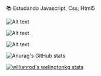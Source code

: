     

   📚 Estudando Javascript, Css, Html5
   

   ![Alt text](https://img.shields.io/badge/CSS-239120?&style=for-the-badge&logo=css3&logoColor=white)
   
   
   ![Alt text](https://img.shields.io/badge/HTML5-E34F26?style=for-the-badge&logo=html5&logoColor=white)

   ![Alt text](https://img.shields.io/badge/JavaScript-323330?style=for-the-badge&logo=javascript&logoColor=F7DF1E)

   
   ![Anurag's GitHub stats](https://github-readme-stats.vercel.app/api?username=anuraghazra&show_icons=true&theme=dark)
   
   [![willianrod's welingtonkg stats](https://github-readme-stats.vercel.app/api/welingtonkg?username=willianrod)](https://github.com/anuraghazra/github-readme-stats)
